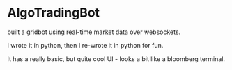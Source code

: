 # AlgoTradingBot

built a gridbot using real-time market data over websockets.

I wrote it in python, then I re-wrote it in python for fun.

It has a really basic, but quite cool UI - looks a bit like a bloomberg terminal.

